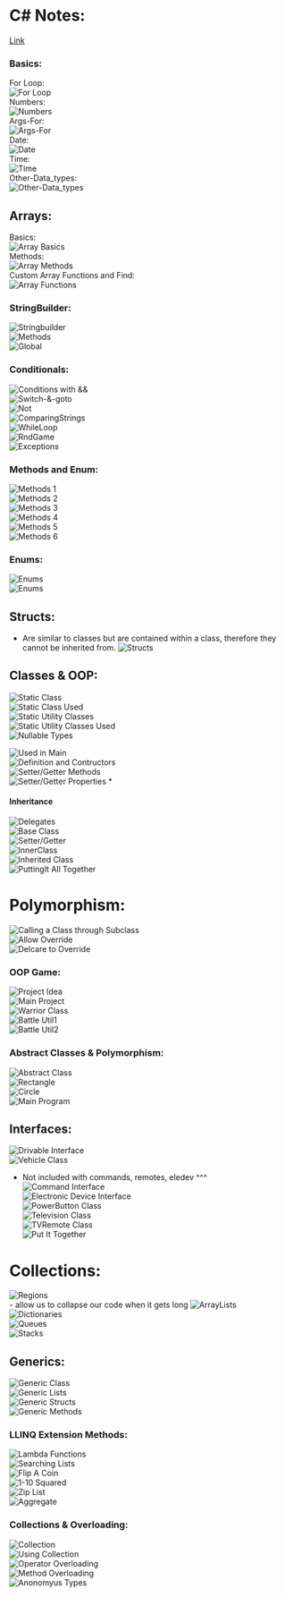 # C# Notes:       
[Link](https://www.youtube.com/playlist?list=PLGLfVvz_LVvRX6xK1oi0reKci6ignjdSa)       
### Basics:       
For Loop:       
![For Loop](../assets/for.png)            
Numbers:       
![Numbers](../assets/nums.png)     
Args-For:       
![Args-For](../assets/for.png)     
Date:       
![Date](../assets/date.png)     
Time:       
![Time](../assets/time.png)     
Other-Data_types:       
![Other-Data_types](../assets/otherdata.png)     

## Arrays:       
Basics:       
![Array Basics](../assets/arrBasics.png)       
Methods:       
![Array Methods](../assets/arrMethods.png)       
Custom Array Functions and Find:       
![Array Functions](../assets/arrCustFunc.png)       

### StringBuilder:       
![Stringbuilder](../assets/strbuilder.png)      
![Methods](../assets/strbuilder2.png)      
![Global](../assets/global.png)      

### Conditionals:       
![Conditions with &&](../assets/condand.png)       
![Switch-&-goto](../assets/switchgo.png)       
![Not](../assets/not.png)       
![ComparingStrings](../assets/compstr.png)       
![WhileLoop](../assets/while.png)       
![RndGame](../assets/rndgame.png)       
![Exceptions](../assets/exceptions.png)       

### Methods and Enum:       
![Methods 1](../assets/met1.png)       
![Methods 2](../assets/met2.png)       
![Methods 3](../assets/met3.png)       
![Methods 4](../assets/met4.png)       
![Methods 5](../assets/met5.png)       
![Methods 6](../assets/met6.png)       

### Enums:        
![Enums](../assets/enum.png)          
![Enums](../assets/enum.png)          

## Structs:
- Are similar to classes but are contained
    within a class, therefore they cannot
    be inherited from.
![Structs](../assets/struct1.png)          

## Classes & OOP:
![Static Class](../assets/static.png)       
![Static Class Used](../assets/static2.png)       
![Static Utility Classes](../assets/stcl1.png)       
![Static Utility Classes Used](../assets/stcl2.png)       
![Nullable Types](../assets/null.png)        

![Used in Main](../assets/cls1.png)      
![Definition and Contructors](../assets/cls2.png)      
![Setter/Getter Methods](../assets/cls3.png)      
![Setter/Getter Properties *](../assets/cls4.png)      

#### Inheritance
![Delegates](../assets/inh1.png)         
![Base Class](../assets/inh2.png)         
![Setter/Getter](../assets/inh3.png)         
![InnerClass](../assets/inh4.png)         
![Inherited Class](../assets/inh5.png)         
![PuttingIt All Together](../assets/inh6.png)         

# Polymorphism:
![Calling a Class through Subclass](../assets/poly1.png)        
![Allow Override](../assets/poly2.png)        
![Delcare to Override](../assets/poly3.png)        

### OOP Game:       
![Project Idea](../assets/oop1.png)       
![Main Project](../assets/oop2.png)       
![Warrior Class](../assets/oop3.png)       
![Battle Util1](../assets/oop4.png)       
![Battle Util2](../assets/oop5.png)       


### Abstract Classes & Polymorphism:        
![Abstract Class](../assets/abs1.png)       
![Rectangle](../assets/abs2.png)       
![Circle](../assets/abs3.png)       
![Main Program](../assets/abs4.png)       


## Interfaces:      
![Drivable Interface](../assets/int3.png)        
![Vehicle Class](../assets/int8.png)        
- Not included with commands, remotes, eledev ^^^
![Command Interface](../assets/int2.png)        
![Electronic Device Interface](../assets/int4.png)        
![PowerButton Class](../assets/int5.png)        
![Television Class](../assets/int6.png)        
![TVRemote Class](../assets/int7.png)        
![Put It Together](../assets/int1.png)        

# Collections:
![Regions](../assets/r1.png)      
    - allow us to collapse our code when it gets long
![ArrayLists](../assets/r2.png)      
![Dictionaries](../assets/r3.png)      
![Queues](../assets/r4.png)      
![Stacks](../assets/r5.png)      

## Generics:
![Generic Class](../assets/g1.png)          
![Generic Lists](../assets/g2.png)          
![Generic Structs](../assets/g3.png)          
![Generic Methods](../assets/g4.png)          

### LLINQ Extension Methods:
![Lambda Functions](../assets/ln1.png)        
![Searching Lists](../assets/ln2.png)        
![Flip A Coin](../assets/ln3.png)        
![1-10 Squared](../assets/ln4.png)        
![Zip List](../assets/ln5.png)        
![Aggregate](../assets/ln6.png)        

### Collections & Overloading:
![Collection](../assets/col1.png)        
![Using Collection](../assets/col2.png)        
![Operator Overloading](../assets/col3.png)        
![Method Overloading](../assets/col4.png)        
![Anonomyus Types](../assets/co5.png)        